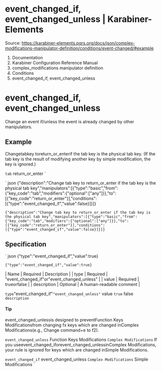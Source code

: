 # event_changed_if, event_changed_unless | Karabiner-Elements

Source: https://karabiner-elements.pqrs.org/docs/json/complex-modifications-manipulator-definition/conditions/event-changed/#example

1. Documentation
1. Karabiner Configuration Reference Manual
1. complex_modifications manipulator definition
1. Conditions
1. event_changed_if, event_changed_unless

# event_changed_if, event_changed_unless

Change an event if/unless the event is already changed by other manipulators.

## Example

Changetabkey toreturn_or_enterif the tab key is the physical tab key.
(If the tab key is the result of modifying another key by simple modification, the key is ignored.)

` tab ` return_or_enter `

` json
{"description":"Change tab key to return_or_enter if the tab key is the physical tab key","manipulators":[{"type":"basic","from":{"key_code":"tab","modifiers":{"optional":["any"]}},"to":[{"key_code":"return_or_enter"}],"conditions":[{"type":"event_changed_if","value":false}]}]}

`{"description":"Change tab key to return_or_enter if the tab key is the physical tab key","manipulators":[{"type":"basic","from":{"key_code":"tab","modifiers":{"optional":["any"]}},"to":[{"key_code":"return_or_enter"}],"conditions":[{"type":"event_changed_if","value":false}]}]}`
## Specification


` json
{"type":"event_changed_if","value":true}


`{"type":"event_changed_if","value":true}`

| Name | Required | Description |
| type | Required | "event_changed_if"or"event_changed_unless" |
| value | Required | trueorfalse |
| description | Optional | A human-readable comment |

` type `"event_changed_if"`"event_changed_unless"` value ` true ` false ` description `
#### Tip

event_changed_unlessis designed to preventFunction Keys Modificationsfrom changing fx keys which are changed inComplex Modifications(e.g., Change command+e to f2).

` event_changed_unless ` Function Keys Modifications ` Complex Modifications ` If you useevent_changed_iforevent_changed_unlessinComplex Modifications, your rule is ignored for keys which are changed inSimple Modifications.

` event_changed_if ` event_changed_unless ` Complex Modifications ` Simple Modifications `